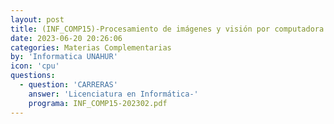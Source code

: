 ```yaml
---
layout: post
title: (INF_COMP15)-Procesamiento de imágenes y visión por computadora
date: 2023-06-20 20:26:06
categories: Materias Complementarias
by: 'Informatica UNAHUR'
icon: 'cpu'
questions:
  - question: 'CARRERAS'
    answer: 'Licenciatura en Informática-'
    programa: INF_COMP15-202302.pdf
---
```

